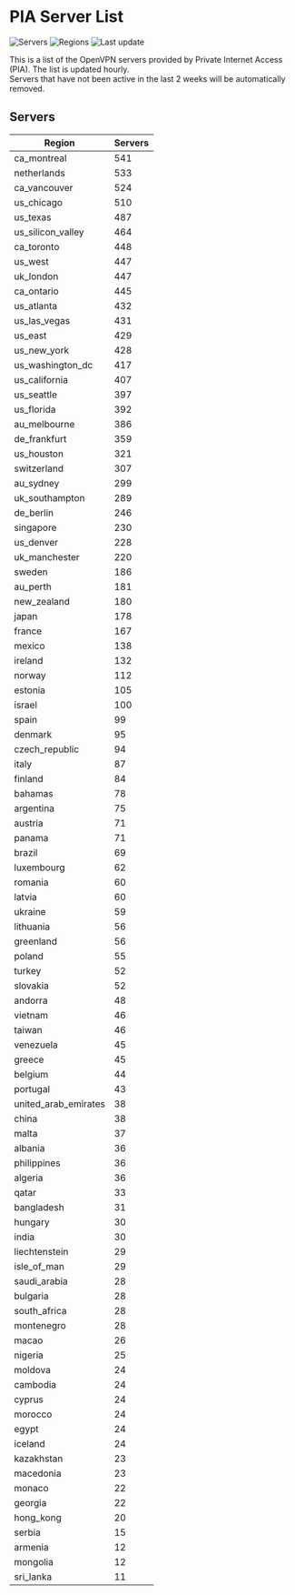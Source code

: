# PIA Server List

![Servers](https://img.shields.io/badge/servers-15,065-blue)
![Regions](https://img.shields.io/badge/regions-97-blue)
![Last update](https://img.shields.io/badge/last_updated-Wed_May_01_03:02:24_UTC_2024-blue)

This is a list of the OpenVPN servers provided by Private Internet Access (PIA). The list is updated hourly. </br>
Servers that have not been active in the last 2 weeks will be automatically removed.

## Servers
| Region               | Servers |
|----------------------|---------|
| ca_montreal | 541 |
| netherlands | 533 |
| ca_vancouver | 524 |
| us_chicago | 510 |
| us_texas | 487 |
| us_silicon_valley | 464 |
| ca_toronto | 448 |
| us_west | 447 |
| uk_london | 447 |
| ca_ontario | 445 |
| us_atlanta | 432 |
| us_las_vegas | 431 |
| us_east | 429 |
| us_new_york | 428 |
| us_washington_dc | 417 |
| us_california | 407 |
| us_seattle | 397 |
| us_florida | 392 |
| au_melbourne | 386 |
| de_frankfurt | 359 |
| us_houston | 321 |
| switzerland | 307 |
| au_sydney | 299 |
| uk_southampton | 289 |
| de_berlin | 246 |
| singapore | 230 |
| us_denver | 228 |
| uk_manchester | 220 |
| sweden | 186 |
| au_perth | 181 |
| new_zealand | 180 |
| japan | 178 |
| france | 167 |
| mexico | 138 |
| ireland | 132 |
| norway | 112 |
| estonia | 105 |
| israel | 100 |
| spain | 99 |
| denmark | 95 |
| czech_republic | 94 |
| italy | 87 |
| finland | 84 |
| bahamas | 78 |
| argentina | 75 |
| austria | 71 |
| panama | 71 |
| brazil | 69 |
| luxembourg | 62 |
| romania | 60 |
| latvia | 60 |
| ukraine | 59 |
| lithuania | 56 |
| greenland | 56 |
| poland | 55 |
| turkey | 52 |
| slovakia | 52 |
| andorra | 48 |
| vietnam | 46 |
| taiwan | 46 |
| venezuela | 45 |
| greece | 45 |
| belgium | 44 |
| portugal | 43 |
| united_arab_emirates | 38 |
| china | 38 |
| malta | 37 |
| albania | 36 |
| philippines | 36 |
| algeria | 36 |
| qatar | 33 |
| bangladesh | 31 |
| hungary | 30 |
| india | 30 |
| liechtenstein | 29 |
| isle_of_man | 29 |
| saudi_arabia | 28 |
| bulgaria | 28 |
| south_africa | 28 |
| montenegro | 28 |
| macao | 26 |
| nigeria | 25 |
| moldova | 24 |
| cambodia | 24 |
| cyprus | 24 |
| morocco | 24 |
| egypt | 24 |
| iceland | 24 |
| kazakhstan | 23 |
| macedonia | 23 |
| monaco | 22 |
| georgia | 22 |
| hong_kong | 20 |
| serbia | 15 |
| armenia | 12 |
| mongolia | 12 |
| sri_lanka | 11 |